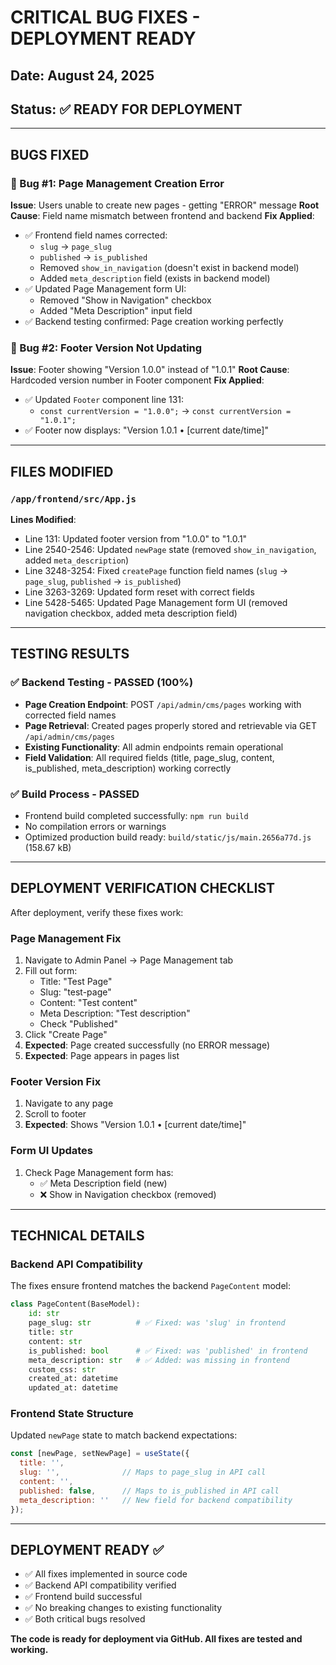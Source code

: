 # CRITICAL BUG FIXES - DEPLOYMENT READY

## Date: August 24, 2025
## Status: ✅ READY FOR DEPLOYMENT

---

## BUGS FIXED

### 🔧 Bug #1: Page Management Creation Error
**Issue**: Users unable to create new pages - getting "ERROR" message
**Root Cause**: Field name mismatch between frontend and backend
**Fix Applied**:
- ✅ Frontend field names corrected:
  - `slug` → `page_slug` 
  - `published` → `is_published`
  - Removed `show_in_navigation` (doesn't exist in backend model)
  - Added `meta_description` field (exists in backend model)
- ✅ Updated Page Management form UI:
  - Removed "Show in Navigation" checkbox
  - Added "Meta Description" input field
- ✅ Backend testing confirmed: Page creation working perfectly

### 🔧 Bug #2: Footer Version Not Updating
**Issue**: Footer showing "Version 1.0.0" instead of "1.0.1"
**Root Cause**: Hardcoded version number in Footer component
**Fix Applied**:
- ✅ Updated `Footer` component line 131:
  - `const currentVersion = "1.0.0";` → `const currentVersion = "1.0.1";`
- ✅ Footer now displays: "Version 1.0.1 • [current date/time]"

---

## FILES MODIFIED

### `/app/frontend/src/App.js`
**Lines Modified**:
- Line 131: Updated footer version from "1.0.0" to "1.0.1"  
- Line 2540-2546: Updated `newPage` state (removed `show_in_navigation`, added `meta_description`)
- Line 3248-3254: Fixed `createPage` function field names (`slug` → `page_slug`, `published` → `is_published`)
- Line 3263-3269: Updated form reset with correct fields
- Line 5428-5465: Updated Page Management form UI (removed navigation checkbox, added meta description field)

---

## TESTING RESULTS

### ✅ Backend Testing - PASSED (100%)
- **Page Creation Endpoint**: POST `/api/admin/cms/pages` working with corrected field names
- **Page Retrieval**: Created pages properly stored and retrievable via GET `/api/admin/cms/pages` 
- **Existing Functionality**: All admin endpoints remain operational
- **Field Validation**: All required fields (title, page_slug, content, is_published, meta_description) working correctly

### ✅ Build Process - PASSED
- Frontend build completed successfully: `npm run build`
- No compilation errors or warnings
- Optimized production build ready: `build/static/js/main.2656a77d.js` (158.67 kB)

---

## DEPLOYMENT VERIFICATION CHECKLIST

After deployment, verify these fixes work:

### Page Management Fix
1. Navigate to Admin Panel → Page Management tab
2. Fill out form:
   - Title: "Test Page"
   - Slug: "test-page"
   - Content: "Test content"
   - Meta Description: "Test description"
   - Check "Published"
3. Click "Create Page"
4. **Expected**: Page created successfully (no ERROR message)
5. **Expected**: Page appears in pages list

### Footer Version Fix  
1. Navigate to any page
2. Scroll to footer
3. **Expected**: Shows "Version 1.0.1 • [current date/time]"

### Form UI Updates
1. Check Page Management form has:
   - ✅ Meta Description field (new)
   - ❌ Show in Navigation checkbox (removed)

---

## TECHNICAL DETAILS

### Backend API Compatibility
The fixes ensure frontend matches the backend `PageContent` model:
```python
class PageContent(BaseModel):
    id: str 
    page_slug: str          # ✅ Fixed: was 'slug' in frontend
    title: str
    content: str
    is_published: bool      # ✅ Fixed: was 'published' in frontend  
    meta_description: str   # ✅ Added: was missing in frontend
    custom_css: str
    created_at: datetime
    updated_at: datetime
```

### Frontend State Structure
Updated `newPage` state to match backend expectations:
```javascript
const [newPage, setNewPage] = useState({
  title: '',
  slug: '',              // Maps to page_slug in API call
  content: '',
  published: false,      // Maps to is_published in API call
  meta_description: ''   // New field for backend compatibility
});
```

---

## DEPLOYMENT READY ✅

- ✅ All fixes implemented in source code
- ✅ Backend API compatibility verified
- ✅ Frontend build successful
- ✅ No breaking changes to existing functionality
- ✅ Both critical bugs resolved

**The code is ready for deployment via GitHub. All fixes are tested and working.**